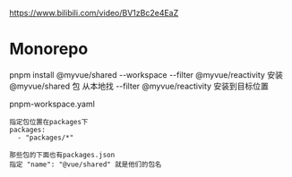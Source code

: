 https://www.bilibili.com/video/BV1zBc2e4EaZ

# Monorepo

pnpm install @myvue/shared --workspace --filter @myvue/reactivity
安装@myvue/shared 包 从本地找
--filter @myvue/reactivity 安装到目标位置

pnpm-workspace.yaml

```
指定包位置在packages下
packages:
  - "packages/*"

那些包的下面也有packages.json
指定 "name": "@vue/shared" 就是他们的包名
```
